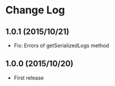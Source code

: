 # Change Log

## 1.0.1 (2015/10/21)
* Fix: Errors of getSerializedLogs method

## 1.0.0 (2015/10/20)
* First release
